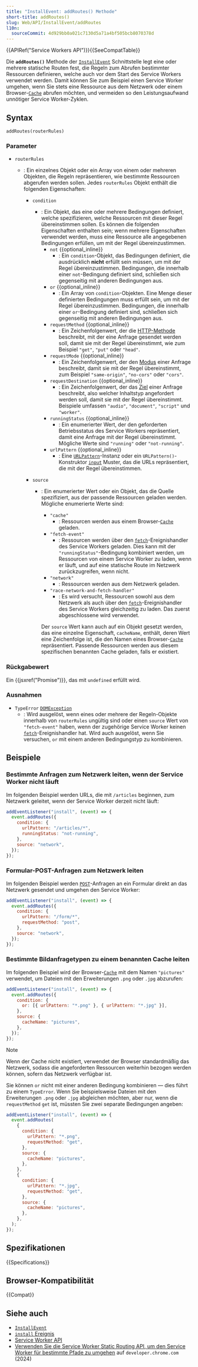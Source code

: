 ```yaml
---
title: "InstallEvent: addRoutes() Methode"
short-title: addRoutes()
slug: Web/API/InstallEvent/addRoutes
l10n:
  sourceCommit: 4d929bb0a021c7130d5a71a4bf505bcb8070378d
---
```


{{APIRef("Service Workers API")}}{{SeeCompatTable}}

Die **`addRoutes()`** Methode der [`InstallEvent`](/de/docs/Web/API/InstallEvent) Schnittstelle legt eine oder mehrere statische Routen fest, die Regeln zum Abrufen bestimmter Ressourcen definieren, welche auch vor dem Start des Service Workers verwendet werden. Damit können Sie zum Beispiel einen Service Worker umgehen, wenn Sie stets eine Ressource aus dem Netzwerk oder einem Browser-[`Cache`](/de/docs/Web/API/Cache) abrufen möchten, und vermeiden so den Leistungsaufwand unnötiger Service Worker-Zyklen.

## Syntax

```js-nolint
addRoutes(routerRules)
```

### Parameter

- `routerRules`

  - : Ein einzelnes Objekt oder ein Array von einem oder mehreren Objekten, die Regeln repräsentieren, wie bestimmte Ressourcen abgerufen werden sollen. Jedes `routerRules` Objekt enthält die folgenden Eigenschaften:

    - `condition`

      - : Ein Objekt, das eine oder mehrere Bedingungen definiert, welche spezifizieren, welche Ressourcen mit dieser Regel übereinstimmen sollen. Es können die folgenden Eigenschaften enthalten sein; wenn mehrere Eigenschaften verwendet werden, muss eine Ressource alle angegebenen Bedingungen erfüllen, um mit der Regel übereinzustimmen.
        - `not` {{optional_inline}}
          - : Ein `condition`-Objekt, das Bedingungen definiert, die ausdrücklich **nicht** erfüllt sein müssen, um mit der Regel übereinzustimmen. Bedingungen, die innerhalb einer `not`-Bedingung definiert sind, schließen sich gegenseitig mit anderen Bedingungen aus.
        - `or` {{optional_inline}}
          - : Ein Array von `condition`-Objekten. Eine Menge dieser definierten Bedingungen muss erfüllt sein, um mit der Regel übereinzustimmen. Bedingungen, die innerhalb einer `or`-Bedingung definiert sind, schließen sich gegenseitig mit anderen Bedingungen aus.
        - `requestMethod` {{optional_inline}}
          - : Ein Zeichenfolgenwert, der die [HTTP-Methode](/de/docs/Web/HTTP/Reference/Methods) beschreibt, mit der eine Anfrage gesendet werden soll, damit sie mit der Regel übereinstimmt, wie zum Beispiel `"get"`, `"put"` oder `"head"`.
        - `requestMode` {{optional_inline}}
          - : Ein Zeichenfolgenwert, der den [Modus](/de/docs/Web/API/Request/mode) einer Anfrage beschreibt, damit sie mit der Regel übereinstimmt, zum Beispiel `"same-origin"`, `"no-cors"` oder `"cors"`.
        - `requestDestination` {{optional_inline}}
          - : Ein Zeichenfolgenwert, der das [Ziel](/de/docs/Web/API/Request/destination) einer Anfrage beschreibt, also welcher Inhaltstyp angefordert werden soll, damit sie mit der Regel übereinstimmt. Beispiele umfassen `"audio"`, `"document"`, `"script"` und `"worker"`.
        - `runningStatus` {{optional_inline}}
          - : Ein enumerierter Wert, der den geforderten Betriebsstatus des Service Workers repräsentiert, damit eine Anfrage mit der Regel übereinstimmt. Mögliche Werte sind `"running"` oder `"not-running"`.
        - `urlPattern` {{optional_inline}}
          - : Eine [`URLPattern`](/de/docs/Web/API/URLPattern)-Instanz oder ein `URLPattern()`-Konstruktor [`input`](/de/docs/Web/API/URLPattern/URLPattern#input) Muster, das die URLs repräsentiert, die mit der Regel übereinstimmen.

    - `source`

      - : Ein enumerierter Wert oder ein Objekt, das die Quelle spezifiziert, aus der passende Ressourcen geladen werden. Mögliche enumerierte Werte sind:

        - `"cache"`
          - : Ressourcen werden aus einem Browser-[`Cache`](/de/docs/Web/API/Cache) geladen.
        - `"fetch-event"`
          - : Ressourcen werden über den [`fetch`](/de/docs/Web/API/ServiceWorkerGlobalScope/fetch_event)-Ereignishandler des Service Workers geladen. Dies kann mit der `"runningStatus"`-Bedingung kombiniert werden, um Ressourcen von einem Service Worker zu laden, wenn er läuft, und auf eine statische Route im Netzwerk zurückzugreifen, wenn nicht.
        - `"network"`
          - : Ressourcen werden aus dem Netzwerk geladen.
        - `"race-network-and-fetch-handler"`
          - : Es wird versucht, Ressourcen sowohl aus dem Netzwerk als auch über den [`fetch`](/de/docs/Web/API/ServiceWorkerGlobalScope/fetch_event)-Ereignishandler des Service Workers gleichzeitig zu laden. Das zuerst abgeschlossene wird verwendet.

        Der `source` Wert kann auch auf ein Objekt gesetzt werden, das eine einzelne Eigenschaft, `cacheName`, enthält, deren Wert eine Zeichenfolge ist, die den Namen eines Browser-[`Cache`](/de/docs/Web/API/Cache) repräsentiert. Passende Ressourcen werden aus diesem spezifischen benannten Cache geladen, falls er existiert.

### Rückgabewert

Ein {{jsxref("Promise")}}, das mit `undefined` erfüllt wird.

### Ausnahmen

- `TypeError` [`DOMException`](/de/docs/Web/API/DOMException)
  - : Wird ausgelöst, wenn eines oder mehrere der Regeln-Objekte innerhalb von `routerRules` ungültig sind oder einen `source` Wert von `"fetch-event"` haben, wenn der zugehörige Service Worker keinen [`fetch`](/de/docs/Web/API/ServiceWorkerGlobalScope/fetch_event)-Ereignishandler hat. Wird auch ausgelöst, wenn Sie versuchen, `or` mit einem anderen Bedingungstyp zu kombinieren.

## Beispiele

### Bestimmte Anfragen zum Netzwerk leiten, wenn der Service Worker nicht läuft

Im folgenden Beispiel werden URLs, die mit `/articles` beginnen, zum Netzwerk geleitet, wenn der Service Worker derzeit nicht läuft:

```js
addEventListener("install", (event) => {
  event.addRoutes({
    condition: {
      urlPattern: "/articles/*",
      runningStatus: "not-running",
    },
    source: "network",
  });
});
```

### Formular-POST-Anfragen zum Netzwerk leiten

Im folgenden Beispiel werden [`POST`](/de/docs/Web/HTTP/Reference/Methods/POST)-Anfragen an ein Formular direkt an das Netzwerk gesendet und umgehen den Service Worker:

```js
addEventListener("install", (event) => {
  event.addRoutes({
    condition: {
      urlPattern: "/form/*",
      requestMethod: "post",
    },
    source: "network",
  });
});
```

### Bestimmte Bildanfragetypen zu einem benannten Cache leiten

Im folgenden Beispiel wird der Browser-[`Cache`](/de/docs/Web/API/Cache) mit dem Namen `"pictures"` verwendet, um Dateien mit den Erweiterungen `.png` oder `.jpg` abzurufen:

```js
addEventListener("install", (event) => {
  event.addRoutes({
    condition: {
      or: [{ urlPattern: "*.png" }, { urlPattern: "*.jpg" }],
    },
    source: {
      cacheName: "pictures",
    },
  });
});
```

> [!NOTE]
> Wenn der Cache nicht existiert, verwendet der Browser standardmäßig das Netzwerk, sodass die angeforderten Ressourcen weiterhin bezogen werden können, sofern das Netzwerk verfügbar ist.

Sie können `or` nicht mit einer anderen Bedingung kombinieren — dies führt zu einem `TypeError`. Wenn Sie beispielsweise Dateien mit den Erweiterungen `.png` oder `.jpg` abgleichen möchten, aber nur, wenn die `requestMethod` `get` ist, müssten Sie zwei separate Bedingungen angeben:

```js
addEventListener("install", (event) => {
  event.addRoutes(
    {
      condition: {
        urlPattern: "*.png",
        requestMethod: "get",
      },
      source: {
        cacheName: "pictures",
      },
    },
    {
      condition: {
        urlPattern: "*.jpg",
        requestMethod: "get",
      },
      source: {
        cacheName: "pictures",
      },
    },
  );
});
```

## Spezifikationen

{{Specifications}}

## Browser-Kompatibilität

{{Compat}}

## Siehe auch

- [`InstallEvent`](/de/docs/Web/API/InstallEvent)
- [`install` Ereignis](/de/docs/Web/API/ServiceWorkerGlobalScope/install_event)
- [Service Worker API](/de/docs/Web/API/Service_Worker_API)
- [Verwenden Sie die Service Worker Static Routing API, um den Service Worker für bestimmte Pfade zu umgehen](https://developer.chrome.com/blog/service-worker-static-routing) auf `developer.chrome.com` (2024)

